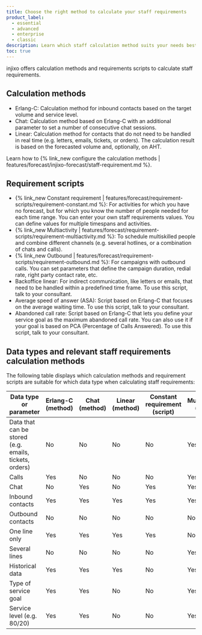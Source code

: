 ```yaml
---
title: Choose the right method to calculate your staff requirements
product_label:
  - essential
  - advanced
  - enterprise
  - classic
description: Learn which staff calculation method suits your needs best.
toc: true
---
```


injixo offers calculation methods and requirements scripts to calculate staff requirements. 

## Calculation methods

- Erlang-C: Calculation method for inbound contacts based on the target volume and service level.
- Chat: Calculation method based on Erlang-C with an additional parameter to set a number of consecutive chat sessions.
- Linear: Calculation method for contacts that do not need to be handled in real time (e.g. letters, emails, tickets, or orders). The calculation result is based on the forecasted volume and, optionally, on AHT.

Learn how to {% link_new configure the calculation methods | features/forecast/injixo-forecast/staff-requirement.md %}.

## Requirement scripts

- {% link_new Constant requirement | features/forecast/requirement-scripts/requirement-constant.md %}: For activities for which you have no forecast, but for which you know the number of people needed for each time range. You can enter your own staff requirements values. You can define values for multiple timespans and activities.
- {% link_new Multiactivity | features/forecast/requirement-scripts/requirement-multiactivity.md %}: To schedule multiskilled people and combine different channels (e.g. several hotlines, or a combination of chats and calls).
- {% link_new Outbound | features/forecast/requirement-scripts/requirement-outbound.md %}: For campaigns with outbound calls. You can set parameters that define the campaign duration, redial rate, right party contact rate, etc.
- Backoffice linear: For indirect communication, like letters or emails, that need to be handled within a predefined time frame. To use this script, talk to your consultant.
- Average speed of answer (ASA): Script based on Erlang-C that focuses on the average waiting time. To use this script, talk to your consultant.
- Abandoned call rate: Script based on Erlang-C that lets you define your service goal as the maximum abandoned call rate. You can also use it if your goal is based on PCA (Percentage of Calls Answered). To use this script, talk to your consultant.

## Data types and relevant staff requirements calculation methods

The following table displays which calculation methods and requirement scripts are suitable for which data type when calculating staff requirements:

| Data type or parameter  | Erlang-C (method) | Chat (method)  | Linear (method) | Constant requirement (script) | Multiactivity (script) | Outbound (script) |
| ----------------------- |-------------------| -------- |--------  | -------- |   ------- | ------- |
| Data that can be stored (e.g. emails, tickets, orders)   | No        | No | No  | No |  Yes | Yes |
| Calls                   | Yes       | No | No  | No |  Yes | No |
| Chat                   | No       | Yes | No  | Yes |  Yes | No |
| Inbound contacts                   | Yes       | Yes | Yes  | Yes |  Yes | No |
| Outbound contacts                   | No       | No | No  | No |  No | Yes |
| One line only                       | Yes     | Yes | Yes  | Yes |  No | Yes |
| Several lines                | No       | No | No  | No |  Yes | No |
| Historical data               | Yes     | Yes | Yes  | No |  Yes | Yes |
| Type of service goal               | Yes   | Yes | No  | No |  Yes | Yes |
| Service level   (e.g. 80/20)          | Yes     | Yes | No  | No |  Yes | Yes |
